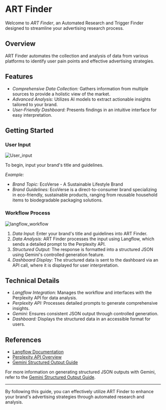 # ART Finder

Welcome to *ART Finder*, an Automated Research and Trigger Finder designed to streamline your advertising research process.

## Overview

ART Finder automates the collection and analysis of data from various platforms to identify user pain points and effective advertising strategies.

## Features

- *Comprehensive Data Collection:* Gathers information from multiple sources to provide a holistic view of the market.
- *Advanced Analysis:* Utilizes AI models to extract actionable insights tailored to your brand.
- *User-Friendly Dashboard:* Presents findings in an intuitive interface for easy interpretation.

## Getting Started

### User Input

![User_input](../findart/src/Readme_images/User_input.png)

To begin, input your brand's title and guidelines.

*Example:*

- *Brand Topic:* EcoVerse - A Sustainable Lifestyle Brand
- *Brand Guidelines:* EcoVerse is a direct-to-consumer brand specializing in eco-friendly, sustainable products, ranging from reusable household items to biodegradable packaging solutions.

### Workflow Process

![langflow_workflow](../findart/src/Readme_images/langflow_workflow.png)

1. *Data Input:* Enter your brand's title and guidelines into ART Finder.
2. *Data Analysis:* ART Finder processes the input using Langflow, which sends a detailed prompt to the Perplexity API.
3. *Structured Output:* The response is formatted into a structured JSON using Gemini's controlled generation feature.
4. *Dashboard Display:* The structured data is sent to the dashboard via an API call, where it is displayed for user interpretation.

## Technical Details

- *Langflow Integration:* Manages the workflow and interfaces with the Perplexity API for data analysis.
- *Perplexity API:* Processes detailed prompts to generate comprehensive insights.
- *Gemini:* Ensures consistent JSON output through controlled generation.
- *Dashboard:* Displays the structured data in an accessible format for users.

## References

- [Langflow Documentation](https://docs.langflow.org/)
- [Perplexity API Overview](https://www.perplexity.ai/)
- [Gemini Structured Output Guide](https://ai.google.dev/gemini-api/docs/structured-output)

For more information on generating structured JSON outputs with Gemini, refer to the [Gemini Structured Output Guide](https://ai.google.dev/gemini-api/docs/structured-output).

---

By following this guide, you can effectively utilize ART Finder to enhance your brand's advertising strategies through automated research and analysis.